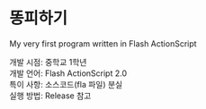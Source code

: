 # 똥피하기
My very first program written in Flash ActionScript

개발 시점: 중학교 1학년 \
개발 언어: Flash ActionScript 2.0 \
특이 사항: 소스코드(fla 파일) 분실 \
실행 방법: Release 참고
